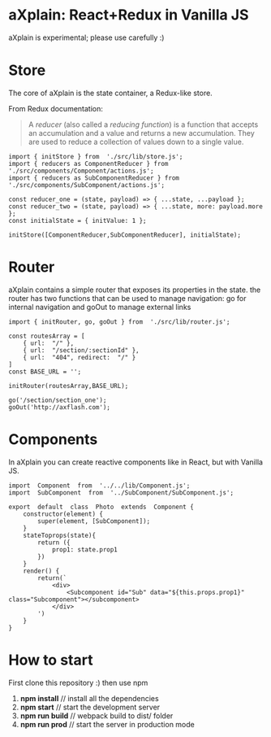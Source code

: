 # aXplain: React+Redux in Vanilla JS

aXplain is experimental; please use carefully :)

# Store
The core of aXplain is the state container, a Redux-like store.

From Redux documentation:
> A _reducer_ (also called a _reducing function_) is a function that
> accepts an accumulation and a value and returns a new accumulation.
> They are used to reduce a collection of values down to a single value.

    import { initStore } from  './src/lib/store.js';
	import { reducers as ComponentReducer } from './src/components/Component/actions.js';
	import { reducers as SubComponentReducer } from './src/components/SubComponent/actions.js';
    
    const reducer_one = (state, payload) => { ...state, ...payload };
    const reducer_two = (state, payload) => { ...state, more: payload.more };
    const initialState = { initValue: 1 };
    
    initStore([ComponentReducer,SubComponentReducer], initialState);

# Router
aXplain contains a simple router that exposes its properties in the state. 
the router has two functions that can be used to manage navigation: go for internal navigation and goOut to manage external links
    
    import { initRouter, go, goOut } from  './src/lib/router.js';
    
    const routesArray = [
        { url:  "/" },
        { url:  "/section/:sectionId" },
        { url:  "404", redirect:  "/" }
    ]
    const BASE_URL = '';
    
    initRouter(routesArray,BASE_URL);
    
    go('/section/section_one');
    goOut('http://axflash.com');

# Components
In aXplain you can create reactive components like in React, but with Vanilla JS.

    import  Component  from  '../../lib/Component.js';
    import  SubComponent  from  '../SubComponent/SubComponent.js';
    
    export  default  class  Photo  extends  Component {
        constructor(element) {
            super(element, [SubComponent]);
        }
        stateToprops(state){
            return ({
                prop1: state.prop1
            })
        }
        render() {
            return(`
                <div>
                    <Subcomponent id="Sub" data="${this.props.prop1}" class="Subcomponent"></subcomponent>
                </div>
            ')
        }
    }


# How to start
First clone this repository :)
then use npm

 1. **npm install** // install all the dependencies
 2. **npm start** // start the development server
 3. **npm run build** // webpack build to dist/ folder
 4. **npm run prod** // start the server in production mode

